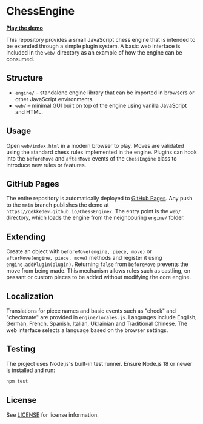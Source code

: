 # ChessEngine

[**Play the demo**](web)

This repository provides a small JavaScript chess engine that is intended to be
extended through a simple plugin system. A basic web interface is included in
the `web/` directory as an example of how the engine can be consumed.

## Structure

- `engine/` – standalone engine library that can be imported in browsers or
  other JavaScript environments.
- `web/` – minimal GUI built on top of the engine using vanilla JavaScript and
  HTML.

## Usage

Open `web/index.html` in a modern browser to play. Moves are validated using the
standard chess rules implemented in the engine. Plugins can hook into the
`beforeMove` and `afterMove` events of the `ChessEngine` class to introduce new
rules or features.

## GitHub Pages

The entire repository is automatically deployed to
[GitHub Pages](https://pages.github.com/). Any push to the `main` branch
publishes the demo at `https://gekkedev.github.io/ChessEngine/`. The entry
point is the `web/` directory, which loads the engine from the neighbouring
`engine/` folder.

## Extending

Create an object with `beforeMove(engine, piece, move)` or `afterMove(engine,
piece, move)` methods and register it using `engine.addPlugin(plugin)`. Returning
`false` from `beforeMove` prevents the move from being made. This mechanism
allows rules such as castling, en passant or custom pieces to be added without
modifying the core engine.

## Localization

Translations for piece names and basic events such as "check" and "checkmate"
are provided in `engine/locales.js`. Languages include English, German, French,
Spanish, Italian, Ukrainian and Traditional Chinese. The web interface selects a
language based on the browser settings.

## Testing

The project uses Node.js's built-in test runner. Ensure Node.js 18 or newer is
installed and run:

```bash
npm test
```

## License

See [LICENSE](LICENSE) for license information.
